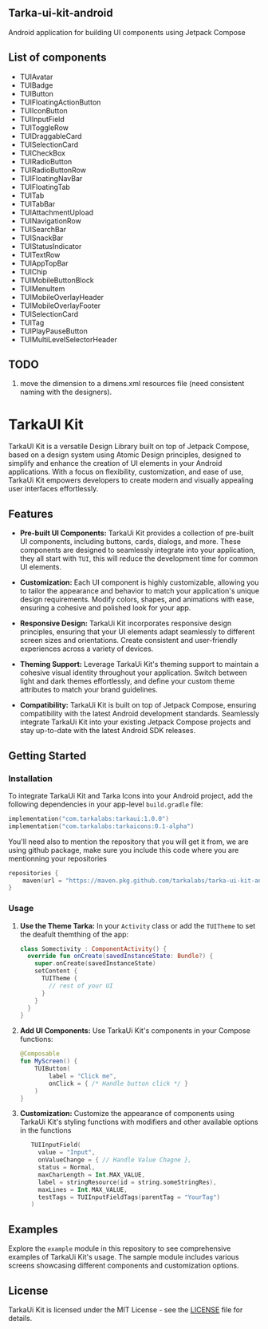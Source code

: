 ## Tarka-ui-kit-android
Android application for building UI components using Jetpack Compose

## List of components

- TUIAvatar
- TUIBadge
- TUIButton
- TUIFloatingActionButton
- TUIIconButton
- TUIInputField
- TUIToggleRow
- TUIDraggableCard
- TUISelectionCard
- TUICheckBox
- TUIRadioButton
- TUIRadioButtonRow
- TUIFloatingNavBar
- TUIFloatingTab
- TUITab
- TUITabBar
- TUIAttachmentUpload
- TUINavigationRow
- TUISearchBar
- TUISnackBar
- TUIStatusIndicator
- TUITextRow
- TUIAppTopBar
- TUIChip
- TUIMobileButtonBlock
- TUIMenuItem
- TUIMobileOverlayHeader
- TUIMobileOverlayFooter
- TUISelectionCard
- TUITag
- TUIPlayPauseButton
- TUIMultiLevelSelectorHeader

## TODO

1. move the dimension to a dimens.xml resources file (need consistent naming with the designers).


# TarkaUI Kit

TarkaUI Kit is a versatile Design Library built on top of Jetpack Compose, based on a design system using Atomic Design principles, designed to simplify and enhance the creation of UI elements in your Android applications. With a focus on flexibility, customization, and ease of use, TarkaUi Kit empowers developers to create modern and visually appealing user interfaces effortlessly.

## Features

- **Pre-built UI Components:** TarkaUi Kit provides a collection of pre-built UI components, including buttons, cards, dialogs, and more. These components are designed to seamlessly integrate into your application, they all start with `TUI`, this will reduce the development time for common UI elements.

- **Customization:** Each UI component is highly customizable, allowing you to tailor the appearance and behavior to match your application's unique design requirements. Modify colors, shapes, and animations with ease, ensuring a cohesive and polished look for your app.

- **Responsive Design:** TarkaUi Kit incorporates responsive design principles, ensuring that your UI elements adapt seamlessly to different screen sizes and orientations. Create consistent and user-friendly experiences across a variety of devices.

- **Theming Support:** Leverage TarkaUi Kit's theming support to maintain a cohesive visual identity throughout your application. Switch between light and dark themes effortlessly, and define your custom theme attributes to match your brand guidelines.

- **Compatibility:** TarkaUi Kit is built on top of Jetpack Compose, ensuring compatibility with the latest Android development standards. Seamlessly integrate TarkaUi Kit into your existing Jetpack Compose projects and stay up-to-date with the latest Android SDK releases.

## Getting Started

### Installation

To integrate TarkaUi Kit and Tarka Icons into your Android project, add the following dependencies in your app-level `build.gradle` file:

```kotlin
implementation("com.tarkalabs:tarkaui:1.0.0")
implementation("com.tarkalabs:tarkaicons:0.1-alpha")
```

You'll need also to mention the repository that you will get it from, we are using github package, make sure you include this code where you are mentionning your repositories 

```kotlin
repositories {
    maven(url = "https://maven.pkg.github.com/tarkalabs/tarka-ui-kit-android")
}
```

### Usage

1. **Use the Theme Tarka:**
   In your `Activity` class or  add the `TUITheme` to set the deafult themthing of the app:

    ```kotlin
    class Somectivity : ComponentActivity() {
      override fun onCreate(savedInstanceState: Bundle?) {
        super.onCreate(savedInstanceState)
        setContent {
          TUITheme {
            // rest of your UI
          }
        }
      }
    }
    ```

2. **Add UI Components:**
   Use TarkaUi Kit's components in your Compose functions:

   ```kotlin
   @Composable
   fun MyScreen() {
       TUIButton(
           label = "Click me",
           onClick = { /* Handle button click */ }
       )
   }
   ```

3. **Customization:**
   Customize the appearance of components using TarkaUi Kit's styling functions with modifiers and other available options in the functions

   ```kotlin
      TUIInputField(
        value = "Input",
        onValueChange = { // Handle Value Chagne },
        status = Normal,
        maxCharLength = Int.MAX_VALUE,
        label = stringResource(id = string.someStringRes),
        maxLines = Int.MAX_VALUE,
        testTags = TUIInputFieldTags(parentTag = "YourTag")
      )
   ```

## Examples

Explore the `example` module in this repository to see comprehensive examples of TarkaUi Kit's usage. The sample module includes various screens showcasing different components and customization options.

## License

TarkaUi Kit is licensed under the MIT License - see the [LICENSE](LICENSE) file for details.

